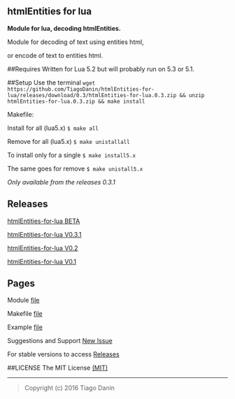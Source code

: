 ## htmlEntities for lua
**Module for lua, decoding htmlEntities.**

Module for decoding of text using entities html,

or encode of text to entities html.


##Requires
Written for Lua 5.2 but will probably run on 5.3 or 5.1.


##Setup
Use the terminal `wget https://github.com/TiagoDanin/htmlEntities-for-lua/releases/download/0.3/htmlEntities-for-lua.0.3.zip && unzip htmlEntities-for-lua.0.3.zip && make install`


Makefile:

Install for all (lua5.x) `$ make all`

Remove for all (lua5.x) `$ make unistallall`

To install only for a single `$ make install5.x`

The same goes for remove `$ make unistall5.x`

*Only available from the releases 0.3.1*


## Releases
[htmlEntities-for-lua BETA](https://github.com/TiagoDanin/htmlEntities-for-lua/tree/master)

[htmlEntities-for-lua V0.3.1](https://github.com/TiagoDanin/htmlEntities-for-lua/releases/tag/0.3.1)

[htmlEntities-for-lua V0.2](https://github.com/TiagoDanin/htmlEntities-for-lua/releases/tag/0.2)

[htmlEntities-for-lua V0.1](https://github.com/TiagoDanin/htmlEntities-for-lua/releases/tag/0.1)


## Pages
Module [file](https://github.com/TiagoDanin/htmlEntities-for-lua/blob/master/src/htmlEntities.lua)

Makefile [file](https://github.com/TiagoDanin/htmlEntities-for-lua/blob/master/Makefile)

Example [file](https://github.com/TiagoDanin/htmlEntities-for-lua/blob/master/example/example.lua)

Suggestions and Support [New Issue](https://github.com/TiagoDanin/htmlEntities-for-lua/issues/new)

For stable versions to access [Releases](https://github.com/TiagoDanin/htmlEntities-for-lua/releases)


##LICENSE
The MIT License [(MIT)](https://github.com/TiagoDanin/htmlEntities-for-lua/blob/master/LICENSE)

---
>Copyright (c) 2016 Tiago Danin
